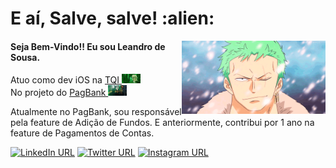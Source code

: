 <h1> E aí, Salve, salve! :alien: </h1>
<img align='right' src="./gifs/zoro-1.gif" width="230">

#### Seja Bem-Vindo!! Eu sou Leandro de Sousa.
<p>Atuo como dev iOS na <a href="https://tqi.com.br/">TQI </a><img src="./gifs/matrix-1.gif" width="30"></br>No projeto do <a href="https://apps.apple.com/br/app/banco-pagbank-pagseguro/id1186059012">PagBank </a><img src="./gifs/dinheiro-1.gif" width="30"> 
</p>

Atualmente no PagBank, sou responsável pela feature de Adição de Fundos. E anteriormente, contribui por 1 ano na feature de Pagamentos de Contas.

[![LinkedIn URL](https://img.shields.io/static/v1?color=blue&label=linkedin&logo=linkedin&logoColor=white&style=for-the-badge&message=Connect)](https://www.linkedin.com/in/leandrodesousadesenvolvedorios/)
[![Twitter URL](https://img.shields.io/static/v1?color=blue&label=Twitter%20&logo=twitter&logoColor=white&style=for-the-badge&message=Follow)](https://twitter.com/leandrodevios)
[![Instagram URL](https://img.shields.io/static/v1?color=orange&label=Instagram&logo=Instagram&logoColor=white&style=for-the-badge&message=Follow)](https://www.instagram.com/leandroodesousa/)


